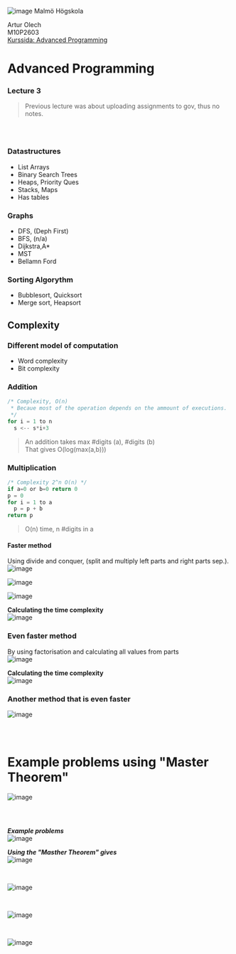 ![image](https://pbs.twimg.com/profile_images/624172340/mah-logo-twitter_normal.png "Malmö Högskola") Malmö Högskola


Artur Olech  
M10P2603  
[Kurssida: Advanced Programming](http://edu.mah.se/DA405A "Advanced Programming")
# Advanced Programming
### Lecture 3
>Previous lecture was about uploading assignments to gov, thus no notes.

### <br>

### Datastructures
* List Arrays
* Binary Search Trees
* Heaps, Priority Ques
* Stacks, Maps
* Has tables

### Graphs
* DFS, (Deph First)
* BFS, (n/a)
* Dijkstra,A*
* MST
* Bellamn Ford

### Sorting Algorythm
* Bubblesort, Quicksort
* Merge sort, Heapsort

## Complexity

### Different model of computation
* Word complexity
* Bit complexity

### Addition
```javascript
/* Complexity, O(n)
 * Becaue most of the operation depends on the ammount of executions.
 */
for i = 1 to n
  s <-- s*i+3
```

> An addition takes max #digits (a), #digits (b) <br>
> That gives O(log(max(a,b)))


### Multiplication
```javascript
/* Complexity 2^n O(n) */
if a=0 or b=0 return 0
p = 0
for i = 1 to a
  p = p + b
return p
```
> O(n) time, n #digits in a

#### Faster method
Using divide and conquer, (split and multiply left parts and right parts sep.).
![image](https://raw.githubusercontent.com/CommanderAlchemy/Advanced-Programming/master/Lectures/Lecture3_images/axb.png "Divide & Conquer")

![image](https://raw.githubusercontent.com/CommanderAlchemy/Advanced-Programming/master/Lectures/Lecture3_images/axb_0.png "a*b=")

![image](https://raw.githubusercontent.com/CommanderAlchemy/Advanced-Programming/master/Lectures/Lecture3_images/axb_1.png "cont")

**Calculating the time complexity**  
![image](https://raw.githubusercontent.com/CommanderAlchemy/Advanced-Programming/master/Lectures/Lecture3_images/multiplication_complexity_calc.png)


### Even faster method
By using factorisation and calculating all values from parts  
![image](https://raw.githubusercontent.com/CommanderAlchemy/Advanced-Programming/master/Lectures/Lecture3_images/multiplication_factorisation.png)

**Calculating the time complexity**  
![image](https://raw.githubusercontent.com/CommanderAlchemy/Advanced-Programming/master/Lectures/Lecture3_images/multiplication_complexity__factorisation_calc.png "Malmö Högskola")

### Another method that is even faster
![image](http://www.imgur.com/GdGpkEK.jpeg "Malmö Högskola")

### <br>

# Example problems using "Master Theorem"

![image](https://raw.githubusercontent.com/CommanderAlchemy/Advanced-Programming/master/Lectures/Lecture3_images/Master_Theorem.png "Master Theorem")


### <br>


***Example problems***  
![image](https://raw.githubusercontent.com/CommanderAlchemy/Advanced-Programming/master/Lectures/Lecture3_images/Example_Problems.png "Example Problems")

***Using the "Masther Theorem" gives***  
![image](https://raw.githubusercontent.com/CommanderAlchemy/Advanced-Programming/master/Lectures/Lecture3_images/T1.png "1")

<br>

![image](https://raw.githubusercontent.com/CommanderAlchemy/Advanced-Programming/master/Lectures/Lecture3_images/T2.png "2")

<br>

![image](https://raw.githubusercontent.com/CommanderAlchemy/Advanced-Programming/master/Lectures/Lecture3_images/T3.png "3")

<br>

![image](https://raw.githubusercontent.com/CommanderAlchemy/Advanced-Programming/master/Lectures/Lecture3_images/T4.png "4")
